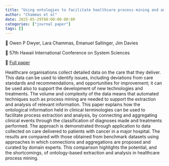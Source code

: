 ```yaml
---
title: "Using ontologies to facilitate healthcare process mining and analysis"
author: "Chammas et al"
date: 2025-05-29T00:00:00-00:00
categories: ["journal paper"]
tags: []
---
```



👥 Owen P Dwyer, Lara Chammas, Emanuel Sallinger, Jim Davies

📕 57th Hawaii International Conference on System Sciences

📄 [Full paper](https://link.springer.com/article/10.1007/s10844-025-00942-8)

Healthcare organisations collect detailed data on the care that they deliver. This data can be used to identify issues, including deviations from care standards and recommendations, and opportunities for improvement; it can be used also to support the development of new technologies and treatments. The volume and complexity of the data means that automated techniques such as process mining are needed to support the extraction and analysis of relevant information. This paper explains how the ontological information held in clinical terminologies can be used to facilitate process extraction and analysis, by connecting and aggregating clinical events through the classification of diagnoses made and treatments performed. The approach is demonstrated through application to data collected on care delivered to patients with cancer in a major hospital. The results are compared with those obtained from benchmark datasets using approaches in which connections and aggregations are proposed and curated by domain experts. This comparison highlights the potential, and the shortcomings, of ontology-based extraction and analysis in healthcare process mining.


